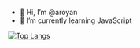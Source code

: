 - 👋 Hi, I’m @aroyan
- 🌱 I’m currently learning JavaScript



[![Top Langs](https://github-readme-stats.vercel.app/api/top-langs/?username=aroyan&layout=compact)](https://github.com/aroyan?tab=repositories)
